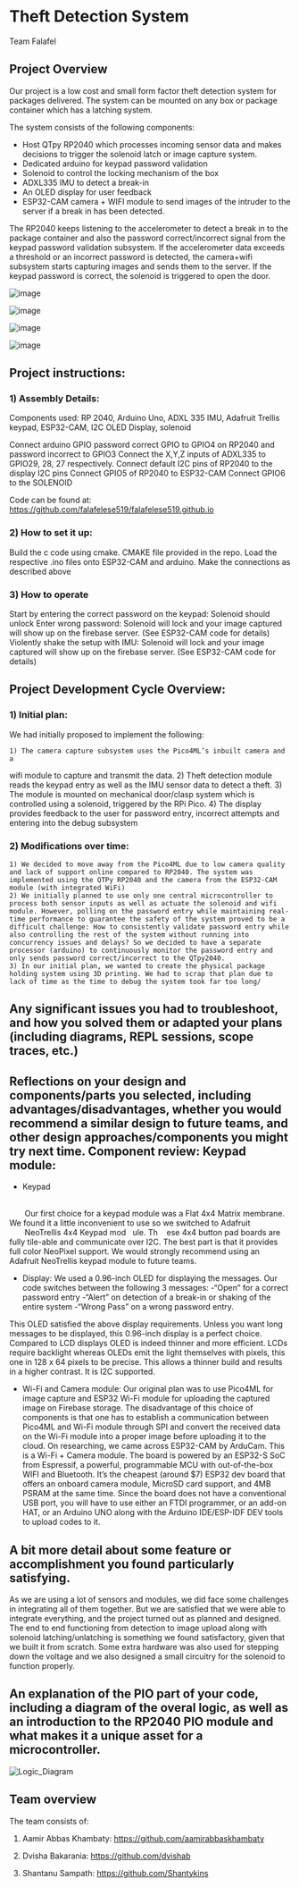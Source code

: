 # Theft Detection System
 Team Falafel


## Project Overview

Our project is a low cost and small form factor theft detection system for packages delivered. The system can be mounted on any box or package container which has a latching system. 

The system consists of the following components:

- Host QTpy RP2040 which processes incoming sensor data and makes decisions to trigger the solenoid latch or image capture system. 
- Dedicated arduino for keypad password validation
- Solenoid to control the locking mechanism of the box
- ADXL335 IMU to detect a break-in 
- An OLED display for user feedback
- ESP32-CAM camera + WIFI module to send images of the intruder to the server if a break in has been detected.

The RP2040 keeps listening to the accelerometer to detect a break in to the package container and also the password correct/incorrect signal from the keypad password validation subsystem. If the accelerometer data exceeds a threshold or an incorrect password is detected, the camera+wifi subsystem starts capturing images and sends them to the server. If the keypad password is correct, the solenoid is triggered to open the door. 

![image](https://user-images.githubusercontent.com/40466274/210109301-71390730-7c5d-46b5-9818-eed1f7f908ed.png)

![image](https://user-images.githubusercontent.com/40466274/210109313-9160eefe-7971-4d36-b67d-becb070d2b8b.png)

![image](https://user-images.githubusercontent.com/40466274/210109326-b260bde0-934f-436a-a3fd-05535aa4e876.png)

![image](https://user-images.githubusercontent.com/40466274/210109347-f1b767eb-6d4a-4852-a580-e9e526ce380c.png)



## Project instructions:

### 1) Assembly Details: 
Components used: RP 2040, Arduino Uno, ADXL 335 IMU, Adafruit Trellis keypad, ESP32-CAM, I2C OLED Display, solenoid

Connect arduino GPIO password correct GPIO to GPIO4 on RP2040 and password incorrect to GPIO3
Connect the X,Y,Z inputs of ADXL335 to GPIO29, 28, 27 respectively.
Connect default I2C pins of RP2040 to the display I2C pins
Connect GPIO5 of RP2040 to ESP32-CAM
Connect GPIO6 to the SOLENOID

Code can be found at: https://github.com/falafelese519/falafelese519.github.io

### 2) How to set it up: 

Build the c code using cmake. CMAKE file provided in the repo. 
Load the respective .ino files onto ESP32-CAM and arduino. 
Make the connections as described above

### 3) How to operate
Start by entering the correct password on the keypad: Solenoid should unlock
Enter wrong password: Solenoid will lock and your image captured will show up on the firebase server. (See ESP32-CAM code for details)
Violently shake the setup with IMU: Solenoid will lock and your image captured will show up on the firebase server. (See ESP32-CAM code for details)

    

## Project Development Cycle Overview:

### 1) Initial plan: 
We had initially proposed to implement the following:

    1) The camera capture subsystem uses the Pico4ML’s inbuilt camera and a
wifi module to capture and transmit the data.
    2) Theft detection module reads the keypad entry as well as the IMU
sensor data to detect a theft.
    3) The module is mounted on mechanical door/clasp system which is
controlled using a solenoid, triggered by the RPi Pico.
    4) The display provides feedback to the user for password entry, incorrect
attempts and entering into the debug subsystem

### 2) Modifications over time:

    1) We decided to move away from the Pico4ML due to low camera quality and lack of support online compared to RP2040. The system was implemented using the QTPy RP2040 and the camera from the ESP32-CAM module (with integrated WiFi)
    2) We initially planned to use only one central microcontroller to process both sensor inputs as well as actuate the solenoid and wifi module. However, polling on the password entry while maintaining real-time performance to guarantee the safety of the system proved to be a difficult challenge: How to consistently validate password entry while also controlling the rest of the system without running into concurrency issues and delays? So we decided to have a separate processor (arduino) to continuously monitor the password entry and only sends password correct/incorrect to the QTpy2040.
    3) In our initial plan, we wanted to create the physical package holding system using 3D printing. We had to scrap that plan due to lack of time as the time to debug the system took far too long/

    
## Any significant issues you had to troubleshoot, and how you solved them or adapted your plans (including diagrams, REPL sessions, scope traces, etc.)

## Reflections on your design and components/parts you selected, including advantages/disadvantages, whether you would recommend a similar design to future teams, and other design approaches/components you might try next time. Component review: Keypad module:

- Keypad
</br>
&nbsp;&nbsp;&nbsp;&nbsp;&nbsp;&nbsp;&nbsp;Our first choice for a keypad module was a Flat 4x4 Matrix membrane. We found it a little inconvenient to use so we switched to Adafruit &nbsp;&nbsp;&nbsp;&nbsp;&nbsp;&nbsp;&nbsp;NeoTrellis 4x4 Keypad mod&nbsp;&nbsp;&nbsp;ule. Th&nbsp;&nbsp;&nbsp;&nbsp;ese 4x4 button pad boards are fully tile-able and communicate over I2C. The best part is that it provides full color NeoPixel support. We would strongly recommend using an Adafruit NeoTrellis keypad module to future teams.

- Display: 
We used a 0.96-inch OLED for displaying the messages. Our code switches between the following 3 messages: -“Open” for a correct password entry -“Alert” on detection of a break-in or shaking of the entire system -“Wrong Pass” on a wrong password entry.

This OLED satisfied the above display requirements. Unless you want long messages to be displayed, this 0.96-inch display is a perfect choice. Compared to LCD displays OLED is indeed thinner and more efficient. LCDs require backlight whereas OLEDs emit the light themselves with pixels, this one in 128 x 64 pixels to be precise. This allows a thinner build and results in a higher contrast. It is I2C supported.

- Wi-Fi and Camera module: Our original plan was to use Pico4ML for image capture and ESP32 Wi-Fi module for uploading the captured image on Firebase storage. The disadvantage of this choice of components is that one has to establish a communication between Pico4ML and Wi-Fi module through SPI and convert the received data on the Wi-Fi module into a proper image before uploading it to the cloud. On researching, we came across ESP32-CAM by ArduCam. This is a Wi-Fi + Camera module. The board is powered by an ESP32-S SoC from Espressif, a powerful, programmable MCU with out-of-the-box WIFI and Bluetooth. It’s the cheapest (around $7) ESP32 dev board that offers an onboard camera module, MicroSD card support, and 4MB PSRAM at the same time. Since the board does not have a conventional USB port, you will have to use either an FTDI programmer, or an add-on HAT, or an Arduino UNO along with the Arduino IDE/ESP-IDF DEV tools to upload codes to it.

## A bit more detail about some feature or accomplishment you found particularly satisfying.

As we are using a lot of sensors and modules, we did face some challenges in integrating all of them together. But we are satisfied that we were able to integrate everything, and the project turned out as planned and designed. The end to end functioning from detection to image upload along with solenoid latching/unlatching is something we found satisfactory, given that we built it from scratch. Some extra hardware was also used for stepping down the voltage and we also designed a small circuitry for the solenoid to function properly.


## An explanation of the PIO part of your code, including a diagram of the overal logic, as well as an introduction to the RP2040 PIO module and what makes it a unique asset for a microcontroller.

 ![Logic_Diagram](https://user-images.githubusercontent.com/114099174/210114120-620617d4-3023-4b1f-84d8-54e722d68671.png)


 
## Team overview
The team consists of:

1) Aamir Abbas Khambaty:
https://github.com/aamirabbaskhambaty

2) Dvisha Bakarania:
https://github.com/dvishab

3) Shantanu Sampath:
https://github.com/Shantykins


